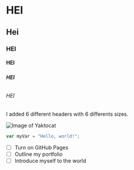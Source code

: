 # <h1> HEI

## <h2> Hei

### <h3> HEI

#### <h4> HEI

##### <h5> HEI

###### <h6> HEI

I added 6 different headers with 6 differents sizes.

![Image of Yaktocat](https://octodex.github.com/images/yaktocat.png)

``` javascript
var myVar = "Hello, world!";
```

- [ ] Turn on GitHub Pages
- [ ] Outline my portfolio
- [ ] Introduce myself to the world
